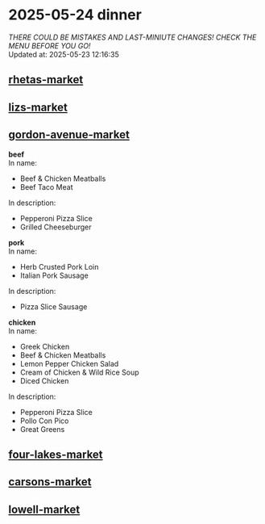 # 2025-05-24 dinner  
*THERE COULD BE MISTAKES AND LAST-MINIUTE CHANGES! CHECK THE MENU BEFORE YOU GO!*  
Updated at: 2025-05-23 12:16:35  
## [rhetas-market](https://wisc-housingdining.nutrislice.com/menu/rhetas-market/dinner/2025-05-24)  
## [lizs-market](https://wisc-housingdining.nutrislice.com/menu/lizs-market/dinner/2025-05-24)  
## [gordon-avenue-market](https://wisc-housingdining.nutrislice.com/menu/gordon-avenue-market/dinner/2025-05-24)  
**beef**  
In name:   
 - Beef & Chicken Meatballs  
 - Beef Taco Meat  
  
In description:   
 - Pepperoni Pizza Slice  
 - Grilled Cheeseburger  
  
**pork**  
In name:   
 - Herb Crusted Pork Loin  
 - Italian Pork Sausage  
  
In description:   
 - Pizza Slice Sausage  
  
**chicken**  
In name:   
 - Greek Chicken  
 - Beef & Chicken Meatballs  
 - Lemon Pepper Chicken Salad  
 - Cream of Chicken & Wild Rice Soup  
 - Diced Chicken  
  
In description:   
 - Pepperoni Pizza Slice  
 - Pollo Con Pico  
 - Great Greens  
  
## [four-lakes-market](https://wisc-housingdining.nutrislice.com/menu/four-lakes-market/dinner/2025-05-24)  
## [carsons-market](https://wisc-housingdining.nutrislice.com/menu/carsons-market/dinner/2025-05-24)  
## [lowell-market](https://wisc-housingdining.nutrislice.com/menu/lowell-market/dinner/2025-05-24)  
  
